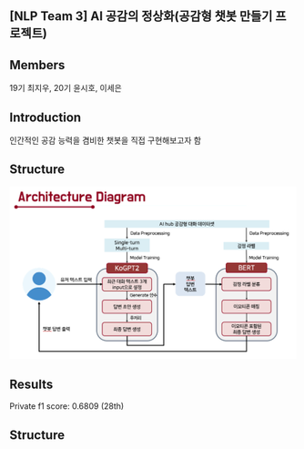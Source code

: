 ## [NLP Team 3] AI 공감의 정상화(공감형 챗봇 만들기 프로젝트)

## Members
19기 최지우, 20기 윤시호, 이세은

## Introduction
인간적인 공감 능력을 겸비한 챗봇을 직접 구현해보고자 함

## Structure
![image](https://github.com/KU-BIG/KUBIG_2024_FALL/blob/main/KUBIG%20CONTEST/NLP/Team3/architecture%20diagram.png)

## Results
Private f1 score: 0.6809 (28th)

## Structure
